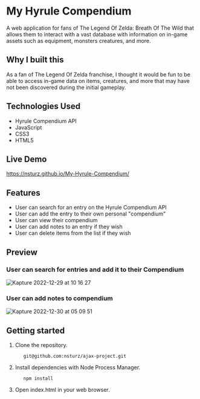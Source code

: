 # My Hyrule Compendium

A web application for fans of The Legend Of Zelda: Breath Of The Wild that allows them to interact with a vast database with information on in-game assets such as equipment, monsters creatures, and more. 

## Why I built this

As a fan of The Legend Of Zelda franchise, I thought it would be fun to be able to access in-game data on items, creatures, and more that may have not been discovered during the initial gameplay. 

## Technologies Used

- Hyrule Compendium API
- JavaScript
- CSS3
- HTML5


## Live Demo

https://nsturz.github.io/My-Hyrule-Compendium/

## Features

- User can search for an entry on the Hyrule Compendium API
- User can add the entry to their own personal "compendium"
- User can view their compendium
- User can add notes to an entry if they wish
- User can delete items from the list if they wish

## Preview

### User can search for entries and add it to their Compendium
![Kapture 2022-12-29 at 10 16 27](https://user-images.githubusercontent.com/94485412/209993557-111cf889-a1b6-4945-bfbd-d916ac4c3504.gif)

### User can add notes to compendium
![Kapture 2022-12-30 at 05 09 51](https://user-images.githubusercontent.com/94485412/210075288-2484d145-6075-459d-acf1-e463be68be94.gif)


## Getting started

1. Clone the repository.
   ```shell
      git@github.com:nsturz/ajax-project.git
   ```
2. Install dependencies with Node Process Manager.
    ```shell
       npm install
    ```
3. Open index.html in your web browser.    
   







